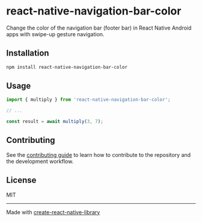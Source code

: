# react-native-navigation-bar-color

Change the color of the navigation bar (footer bar) in React Native Android apps with swipe-up gesture navigation.

## Installation

```sh
npm install react-native-navigation-bar-color
```

## Usage

```js
import { multiply } from 'react-native-navigation-bar-color';

// ...

const result = await multiply(3, 7);
```

## Contributing

See the [contributing guide](CONTRIBUTING.md) to learn how to contribute to the repository and the development workflow.

## License

MIT

---

Made with [create-react-native-library](https://github.com/callstack/react-native-builder-bob)
